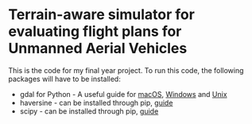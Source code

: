 # Terrain-aware simulator for evaluating flight plans for Unmanned Aerial Vehicles
This is the code for my final year project. To run this code, the following packages will have to be installed:
 - gdal for Python - A useful guide for [macOS](https://gist.github.com/kelvinn/f14f0fc24445a7994368f984c3e37724), [Windows](https://pypi.org/project/GDAL/) and [Unix](https://mothergeo-py.readthedocs.io/en/latest/development/how-to/gdal-ubuntu-pkg.html)
 - haversine - can be installed through pip, [guide](https://pypi.org/project/haversine/)
 - scipy - can be installed through pip, [guide](https://scipy.org/install/)
